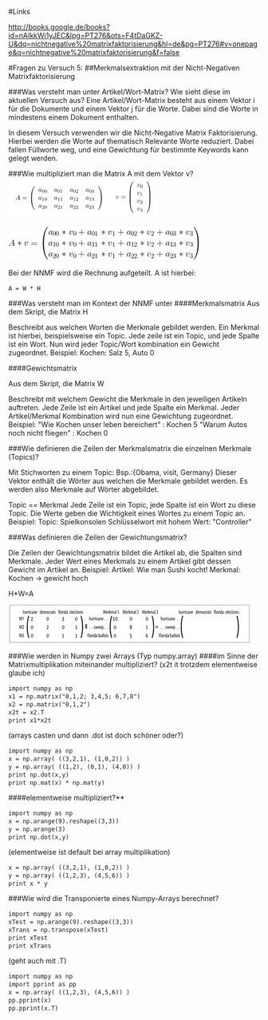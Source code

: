﻿#Links

http://books.google.de/books?id=nAIkkWi1yJEC&lpg=PT276&ots=F4tDaGKZ-U&dq=nichtnegative%20matrixfaktorisierung&hl=de&pg=PT276#v=onepage&q=nichtnegative%20matrixfaktorisierung&f=false

#Fragen zu Versuch 5: 
##Merkmalsextraktion mit der Nicht-Negativen Matrixfaktorisierung

###Was versteht man unter Artikel/Wort-Matrix? Wie sieht diese im aktuellen Versuch aus?
Eine Artikel/Wort-Matrix besteht aus einem Vektor i für die Dokumente und einem Vektor j für die Worte.
Dabei sind die Worte in mindestens einem Dokument enthalten.

In diesem Versuch verwenden wir die Nicht-Negative Matrix Faktorisierung.
Hierbei werden die Worte auf thematisch Relevante Worte reduziert.
Dabei fallen Füllworte weg, und eine Gewichtung für bestimmte Keywords kann gelegt werden.

###Wie multipliziert man die Matrix A mit dem Vektor v?
![Multiplikation Matrix A mit Vektor v](answers_partial/matrix_multiply.png)

![Ergebnis](answers_partial/multipliziert.gif)

Bei der NNMF wird die Rechnung aufgeteilt.
A ist hierbei:

    A = W * H


###Was versteht man im Kontext der NNMF unter
####Merkmalsmatrix
Aus dem Skript, die Matrix H

Beschreibt aus welchen Worten die Merkmale gebildet werden.
Ein Merkmal ist hierbei, beispielsweise ein Topic. 
Jede zeile ist ein Topic, und jede Spalte ist ein Wort.
Nun wird jeder Topic/Wort kombination ein Gewicht zugeordnet.
Beispiel: Kochen: Salz 5, Auto 0

####Gewichtsmatrix

Aus dem Skript, die Matrix W

Beschreibt mit welchem Gewicht die Merkmale in den jeweiligen Artikeln auftreten.
Jede Zeile ist ein Artikel und jede Spalte ein Merkmal.
Jeder Artikel/Merkmal Kombination wird nun eine Gewichtung zugeordnet.
Beispiel:
"Wie Kochen unser leben bereichert" : Kochen 5
"Warum Autos noch nicht fliegen" : Kochen 0

###Wie definieren die Zeilen der Merkmalsmatrix die einzelnen Merkmale (Topics)?

Mit Stichworten zu einem Topic:
Bsp.:{Obama, visit, Germany}
Dieser Vektor enthält die Wörter aus welchen die Merkmale gebildet werden.
Es werden also Merkmale auf Wörter abgebildet.

Topic == Merkmal
Jede Zeile ist ein Topic, jede Spalte ist ein Wort zu diese Topic.
Die Werte geben die Wichtigkeit eines Wortes zu einem Topic an. 
Beispiel: Topic: Spielkonsolen Schlüsselwort mit hohem Wert: "Controller"

###Was definieren die Zeilen der Gewichtungsmatrix?

Die Zeilen der Gewichtungsmatrix bildet die Artikel ab, die Spalten sind Merkmale.
Jeder Wert eines Merkmals zu einem Artikel gibt dessen Gewicht im Artikel an.
Beispiel: Artikel: Wie man Sushi kocht! Merkmal: Kochen -> gewicht hoch

H*W=A

![Multiplikation von H mit W](answers_partial/WHfactor.png)

###Wie werden in Numpy zwei Arrays (Typ numpy.array)
####im Sinne der Matrixmultiplikation miteinander multipliziert?
(x2t it trotzdem elementweise glaube ich)

    import numpy as np
    x1 = np.matrix("0,1,2; 3,4,5; 6,7,8")
    x2 = np.matrix("0,1,2")
    x2t = x2.T
    print x1*x2t


(arrays casten und dann .dot ist doch schöner oder?)
    
	import numpy as np
    x = np.array( ((3,2,1), (1,0,2)) )
    y = np.array( ((1,2), (0,1), (4,0)) )
    print np.dot(x,y)
	print np.mat(x) * np.mat(y)


####elementweise multipliziert?**

    import numpy as np
    x = np.arange(9).reshape((3,3))
    y = np.arange(3)
    print np.dot(x,y)

(elementweise ist default bei array multiplikation)
    
	x = np.array( ((3,2,1), (1,0,2)) )
    y = np.array( ((1,2,3), (4,5,6)) )
    print x * y

###Wie wird die Transponierte eines Numpy-Arrays berechnet?

    import numpy as np
    xTest = np.arange(9).reshape((3,3))
    xTrans = np.transpose(xTest)
    print xTest
    print xTrans

(geht auch mit .T)

	import numpy as np
	import pprint as pp
	x = np.array( ((1,2,3), (4,5,6)) )
	pp.pprint(x)
	pp.pprint(x.T)